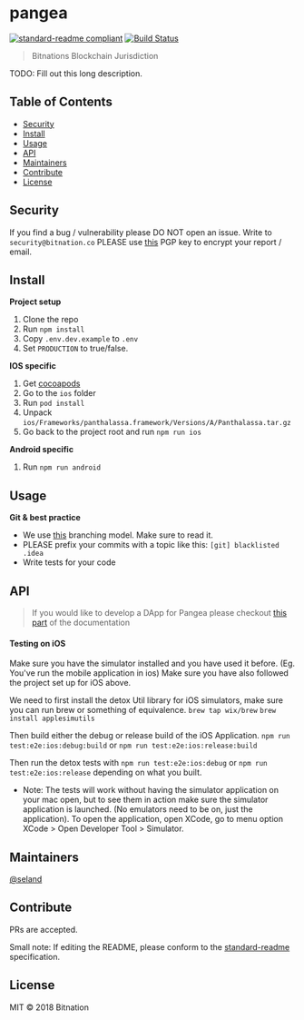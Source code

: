 # pangea

[![standard-readme compliant](https://img.shields.io/badge/standard--readme-OK-green.svg?style=flat-square)](https://github.com/RichardLitt/standard-readme)
[![Build Status](https://app.bitrise.io/app/be68de279aca4575/status.svg?token=pXZD3QeHe1TRK7YbQ0OnJQ&branch=develop)](https://app.bitrise.io/app/be68de279aca4575)

> Bitnations Blockchain Jurisdiction

TODO: Fill out this long description.

## Table of Contents

- [Security](#security)
- [Install](#install)
- [Usage](#usage)
- [API](#api)
- [Maintainers](#maintainers)
- [Contribute](#contribute)
- [License](#license)

## Security
If you find a bug / vulnerability please DO NOT open an issue. Write to `security@bitnation.co` PLEASE use [this](security-bitnation.co.key.pub) PGP key to encrypt your report / email.

## Install

__Project setup__

1. Clone the repo
2. Run `npm install`
3. Copy `.env.dev.example` to `.env`
4. Set `PRODUCTION` to true/false.

__IOS specific__
1. Get [cocoapods](https://cocoapods.org/)
2. Go to the `ios` folder
3. Run `pod install`
4. Unpack `ios/Frameworks/panthalassa.framework/Versions/A/Panthalassa.tar.gz`
5. Go back to the project root and run `npm run ios`

__Android specific__
1. Run `npm run android`
## Usage

__Git & best practice__

- We use [this](http://nvie.com/posts/a-successful-git-branching-model/) branching model. Make sure to read it.
- PLEASE prefix your commits with a topic like this: `[git] blacklisted .idea`
- Write tests for your code


## API
> If you would like to develop a DApp for Pangea please checkout [this part](https://bitnation-pangea-mobile.readthedocs.io/) of the documentation

#### Testing on iOS
Make sure you have the simulator installed and you have used it before. (Eg. You've run the mobile application in ios)
Make sure you have also followed the project set up for iOS above.

We need to first install the detox Util library for iOS simulators, make sure you can run brew or something of equivalence.
`brew tap wix/brew`
`brew install applesimutils`

Then build either the debug or release build of the iOS Application.
`npm run test:e2e:ios:debug:build`
or 
`npm run test:e2e:ios:release:build`

Then run the detox tests with
`npm run test:e2e:ios:debug`
or
`npm run test:e2e:ios:release`
depending on what you built.

* Note: The tests will work without having the simulator application on your mac open, but to see them in action
make sure the simulator application is launched. (No emulators need to be on, just the application). To
open the application, open XCode, go to menu option XCode > Open Developer Tool > Simulator.

## Maintainers

[@seland](https://github.com/seland)

## Contribute

PRs are accepted.

Small note: If editing the README, please conform to the [standard-readme](https://github.com/RichardLitt/standard-readme) specification.

## License

MIT © 2018 Bitnation
